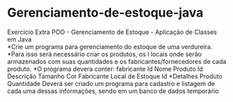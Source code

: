 # Gerenciamento-de-estoque-java
  Exercicio Extra POO - Gerenciamento de Estoque - Aplicação de Classes em Java  
  *Crie um programa para gerenciamento do estoque de uma verdureira. 
  *Para isso será necessário criar os produtos, os  l    locais onde serão armazenados com suas quantidades e os       fabricantes/fornecedores de cada produto. 
  *O programa devera conter: fabricante Id Nome  Produto Id Descrição Tamanho Cor Fabricante  Local de Estoque Id *Detalhes Produto Quantidade  Deverá ser criado um programa para cadastro e listagem de cada uma dessas informações, sendo em um banco de dados temporário
